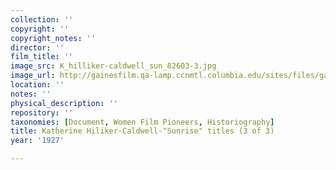```yaml
---
collection: ''
copyright: ''
copyright_notes: ''
director: ''
film_title: ''
image_src: K_hilliker-caldwell_sun_82603-3.jpg
image_url: http://gainesfilm.qa-lamp.ccnmtl.columbia.edu/sites/files/gainesfilm/images/K_hilliker-caldwell_sun_82603-3.jpg
location: ''
notes: ''
physical_description: ''
repository: ''
taxonomies: [Document, Women Film Pioneers, Historiography]
title: Katherine Hiliker-Caldwell-"Sunrise" titles (3 of 3)
year: '1927'

---
```

